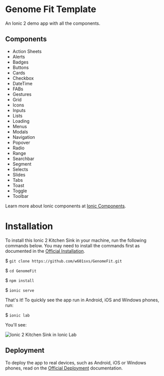 # Genome Fit Template

An Ionic 2 demo app with all the components.

## Components

* Action Sheets
* Alerts
* Badges
* Buttons
* Cards
* Checkbox
* DateTime
* FABs
* Gestures
* Grid
* Icons
* Inputs
* Lists
* Loading
* Menus
* Modals
* Navigation
* Popover
* Radio
* Range
* Searchbar
* Segment
* Selects
* Slides
* Tabs
* Toast
* Toggle
* Toolbar

Learn more about Ionic components at [Ionic Components](http://ionicframework.com/docs/components/).

# Installation

To install this Ionic 2 Kitchen Sink in your machine, run the following commands below. You may need to install the commands first as documented in the [Official Installation](http://ionicframework.com/docs/intro/installation/).

$ `git clone https://github.com/w601sxs/GenomeFit.git`

$ `cd GenomeFit`

$ `npm install`

$ `ionic serve`

That's it! To quickly see the app run in Android, iOS and Windows phones, run:

$ `ionic lab`

You'll see:

![Ionic 2 Kitchen Sink in Ionic Lab](/src/assets/images/ionic_lab.png?raw=true "Ionic 2 Kitchen Sink in Ionic Lab")

## Deployment

To deploy the app to real devices, such as Android, iOS or Windows phones, read on the [Official Deployment](http://ionicframework.com/docs/intro/deploying/) documentation.
